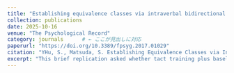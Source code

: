```yaml
---
title: "Establishing equivalence classes via intraverbal bidirectional naming: A replication"
collection: publications
date: 2025-10-16
venue: "The Psychological Record"
category: journals      # ← ここが見出しに対応
paperurl: "https://doi.org/10.3389/fpsyg.2017.01029"
citation: "YHu, S., Matsuda, S. Establishing Equivalence Classes via Intraverbal Bidirectional Naming: A Replication. Psychol Rec (2025). https://doi.org/10.1007/s40732-025-00659-8"
excerpt: "This brief replication asked whether tact training plus baseline intraverbal training—arranged to evoke intraverbal bidirectional naming (I-BiN)—is sufficient to produce derived stimulus–stimulus and intraverbal relations consistent with equivalence. Eleven Japanese-speaking university students completed tact training, listener tests, and intraverbal training before posttests using vocal match-to-sample (MTS) and intraverbal probes. Ten participants showed emergent performances across both tasks. Latency patterns during vocal MTS suggested an initial reliance on verbal mediation (trained or self-generated tacts/intraverbals) that diminished over time, and post-session interviews indicated heterogeneous strategies combining verbal links (e.g., familiarity-based associations) with visual imagery. Overall, the findings support I-BiN as a sufficient route to equivalence class formation while highlighting individual differences in mediational processes."
---
```

